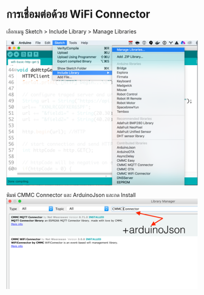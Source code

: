 # การเชื่อมต่อด้วย WiFi Connector

เลือกเมนู Sketch > Include Library > Manage Libraries

![](arduino-manage-libraries.png)

พิมพ์ CMMC Connector และ ArduinoJson และกด Install
![](install-cmmc-connector.png)